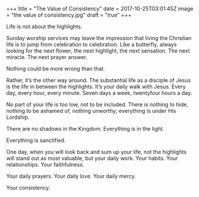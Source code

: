 +++
title = "The Value of Consistency"
date = 2017-10-25T03:01:45Z
image = "the value of consistency.jpg"
draft = "true"
+++

Life is not about the highlights.

Sunday worship services may leave the impression that living the Christian life is to jump from celebration to celebration. Like a butterfly, always looking for the next flower, the next highlight, the next sensation. The next miracle. The next prayer answer.

Nothing could be more wrong than that.

Rather, it’s the other way around. The substantial life as a disciple of Jesus is the life in between the highlights. It’s your daily walk with Jesus. Every day, every hour, every minute. Seven days a week, twentyfour hours a day.

No part of your life is too low, not to be included. There is nothing to hide, nothing to be ashamed of, nothing unworthy; everything is under His Lordship. 

There are no shadows in the Kingdom. Everything is in the light. 

Everything is sanctified.

One day, when you will look back and sum up your life, not the highlights will stand out as most valuable, but your daily work. Your habits. Your relationships. Your faithfulness.

Your daily prayers.
Your daily love.
Your daily mercy.

Your consistency.